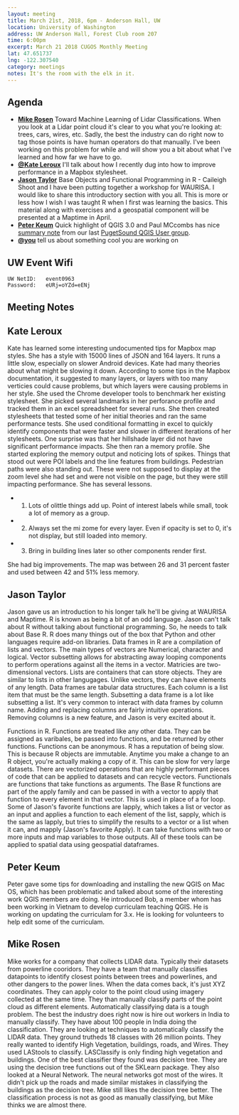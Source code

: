 ```yaml
---
layout: meeting
title: March 21st, 2018, 6pm - Anderson Hall, UW
location: University of Washington
address: UW Anderson Hall, Forest Club room 207
time: 6:00pm
excerpt: March 21 2018 CUGOS Monthly Meeting
lat: 47.651737
lng: -122.307540
category: meetings
notes: It's the room with the elk in it.
---
```



## Agenda
- **[Mike Rosen](https://github.com/mrosen)** Toward Machine Learning of Lidar Classifications.  When you look at a Lidar point cloud it's clear to you what you're looking at:  trees, cars, wires, etc. Sadly, the best the industry can do right now to tag those points is have human operators
do that manually.  I've been working on this problem for while and will show you a bit about what I've learned and how far we have to go.
- **[@Kate Leroux](https://github.com/kateler)** I'll talk about how I recently dug into how to improve performance in a Mapbox stylesheet.
- **[Jason Taylor](https://github.com/jmt2080ad)** Base Objects and Functional Programming in R - Caileigh Shoot and I have been putting together a workshop for WAURISA. I would like to share this introductory section with you all. This is more or less how I wish I was taught R when I first was learning the basics. This material along with exercises and a geospatial component will be presented at a Maptime in April.
- **[Peter Keum](https://github.com/keum)** Quick highlight of QGIS 3.0 and Paul MCcombs has nice [summary note](http://psqgis.org/blog/2018/03/19/Mar-Minutes) from our last [PugetSound QGIS User group](http://psqgis.org/).
- **[@you](http://cugos.org/people/)** tell us about something cool you are working on



## UW Event Wifi

```
UW NetID:   event0963
Password:   eURj=oYZd=eENj
```

## Meeting Notes 

## Kate Leroux

Kate has learned some interesting undocumented tips for Mapbox map styles.  She has a style with 15000 lines of JSON and 164 layers.  It runs a little slow, especially on slower Android devices.  Kate had many theories about what might be slowing it down.  According to some tips in the Mapbox documentation, it suggested to many layers, or layers with too many verticies could cause problems, but which layers were causing problems in her style.  She used the Chrome developer tools to benchmark her existing stylesheet.  She picked several landmarks in her perforance profile and tracked them in an excel spreadsheet for several runs.  She then created stylesheets that tested some of her initial theories and ran the same performance tests.  She used conditional formatting in excel to quickly identify components that were faster and slower in different iterations of her stylesheets.  One surprise was that her hillshade layer did not have significant performance impacts.  She then ran a memory profile.  She started exploring the memory output and noticing lots of spikes.  Things that stood out were POI labels and the line features from buildings.  Pedestrian paths were also standing out.  These were not supposed to display at the zoom level she had set and were not visible on the page, but they were still impacting performance.  She has several lessons.  
- 1. Lots of olittle things add up.  Point of interest labels while small, took a lot of memory as a group.  
- 2. Always set the mi zome for every layer.  Even if opacity is set to 0, it's not display, but still loaded into memory.  
- 3. Bring in building lines later so other components render first.  

She had big improvements.  The map was between 26 and 31 percent faster and used between 42 and 51% less memory.  

## Jason Taylor

Jason gave us an introduction to his longer talk he'll be giving at WAURISA and Maptime.  R is known as being a bit of an odd language.  Jason can't talk about R without talking about functional programming.  So, he needs to talk about Base R.  R does many things out of the box that Python and other languages require add-on libraries.  Data frames in R are a compilation of lists and vectors. The main types of vectors are Numerical, character and logical.  Vector subsetting allows for abstracting away looping components to perform operations against all the items in a vector.  Matricies are two-dimensional vectors.  Lists are containers that can store objects.   They are similar to lists in other langugages.  Unlike vectors, they can have elements of any length.  Data frames are tabular data structures.  Each column is a list item that must be the same length.  Subsetting a data frame is a lot like subsetting a list.  It's very common to interact with data frames by column name.  Adding and replacing columns are fairly intuitive operations.  Removing columns is a new feature, and Jason is very excited about it.  

Functions in R.  Functions are treated like any other data.  They can be assigned as varibales, be passed into functions, and be returned by other functions.  Functions can be anonymous.  R has a reputation of being slow.  This is because R objects are immutable.  Anytime you make a change to an R object, you're actually making a copy of it.  This can be slow for very large datasets.  There are vectorized operations that are highly performant pieces of code that can be applied to datasets and can recycle vectors.  Functionals are functions that take functions as arguments.  The Base R functions are part of the apply family and can be passed in with a vector to apply that function to every element in that vector.  This is used in place of a for loop.  Some of Jason's favorite functions are lapply, which takes a list or vector as an input and applies a function to each element of the list, sapply, which is the same as lapply, but tries to simplify the results to a vector or a list when it can, and mapply (Jason's favorite Apply).  It can take functions with two or more inputs and map variables to those outputs.  All of these tools can be applied to spatial data using geospatial dataframes.


## Peter Keum

Peter gave some tips for downloading and installing the new QGIS on Mac OS, which has been problematic and talked about some of the interesting work QGIS members are doing. He introduced Bob, a member whom has been working in Vietnam to develop curriculam teaching QGIS.  He is working on updating the curriculam for 3.x.  He is looking for volunteers to help edit some of the curriculam.


## Mike Rosen

Mike works for a company that collects LIDAR data.  Typically their datasets from powerline cooridors.  They have a team that manually classifies datapoints to identify closest points between trees and powerlines, and other dangers to the power lines.  When the data comes back, it's just XYZ coordinates.  They can apply color to the point cloud using imagery collected at the same time.  They than manually classify parts of the point cloud as different elements.  Automatically classifying data is a tough problem.  The best the industry does right now is hire out workers in India to manually classify.  They have about 100 people in India doing the classification.  They are looking at techniques to automatically classify the LIDAR data.  They ground trutheds 18 classes with 26 million points.  They really wanted to identify High Vegetation, buildings, roads, and Wires.  They used LAStools to classify.  LASClassify is only finding high vegetation and buildings.  One of the best classifier they found was decision tree.  They are using the decision tree functions out of the SKLearn package.  They also looked at a Neural Network.  The neural networks got most of the wires.  It didn't pick up the roads and made similar mistakes in classifying the buildings as the decision tree.  Mike still likes the decision tree better.  The classification process is not as good as manually classifying, but Mike thinks we are almost there.
